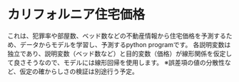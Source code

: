 
# カリフォルニア住宅価格

これは、犯罪率や部屋数、ベッド数などの不動産情報から住宅価格を予測するため、データからモデルを学習し、予測するpython programです。
各説明変数は独立であり、説明変数（ベッド数など）と目的変数（価格）が線形関係を仮定して良さそうなので、モデルには線形回帰を使用します。
※誤差項の値の分散性など、仮定の確からしさの検証は別途行う予定。
